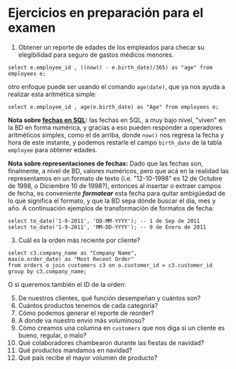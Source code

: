 # Ejercicios en preparación para el examen

1. Obtener un reporte de edades de los empleados para checar su elegibilidad para seguro de gastos médicos menores.

`select e.employee_id , ((now() - e.birth_date)/365) as "age" from employees e;`

otro enfoque puede ser usando el comando `age(date)`, que ya nos ayuda a realizar esta aritmética simple:

`select e.employee_id , age(e.birth_date) as "Age" from employees e;`

**Nota sobre [fechas en SQL](https://www.postgresql.org/docs/current/datatype-datetime.html):** las fechas en SQL, a muy bajo nivel, "viven" en la BD en forma numérica, y gracias a eso pueden responder a operadores aritméticos simples, como el de arriba, donde `now()` nos regresa la fecha y hora de este instante, y podemos restarle el campo `birth_date` de la tabla `employee` para obtener edades.

**Nota sobre representaciones de fechas:** Dado que las fechas son, finalmente, a nivel de BD,  valores numéricos, pero que acá en la realidad las representamos en un formato de texto (i.e. "12-10-1998" es 12 de Octubre de 1998, o Diciembre 10 de 1998?), entonces al insertar o extraer campos de fecha, es conveniente _**formatear**_ esta fecha para quitar ambigüedad de lo que significa el formato, y que la BD sepa dónde buscar el día, mes y año. A continuación ejemplos de transformación de formatos de fecha:

```
select to_date('1-9-2011', 'DD-MM-YYYY'); -- 1 de Sep de 2011
select to_date('1-9-2011', 'MM-DD-YYYY'); -- 9 de Enero de 2011
```

3. Cuál es la orden más reciente por cliente?

```
select c3.company_name as "Company Name", 
max(o.order_date) as "Most Recent Order" 
from orders o join customers c3 on o.customer_id = c3.customer_id 
group by c3.company_name;
```

O si queremos también el ID de la orden:



5. De nuestros clientes, qué función desempeñan y cuántos son?
6. Cuántos productos tenemos de cada categoría?
7. Cómo podemos generar el reporte de reorder?
8. A donde va nuestro envío más voluminoso?
9. Cómo creamos una columna en `customers` que nos diga si un cliente es bueno, regular, o malo?
10. Qué colaboradores chambearon durante las fiestas de navidad?
11. Qué productos mandamos en navidad?
12. Qué país recibe el mayor volumen de producto?
